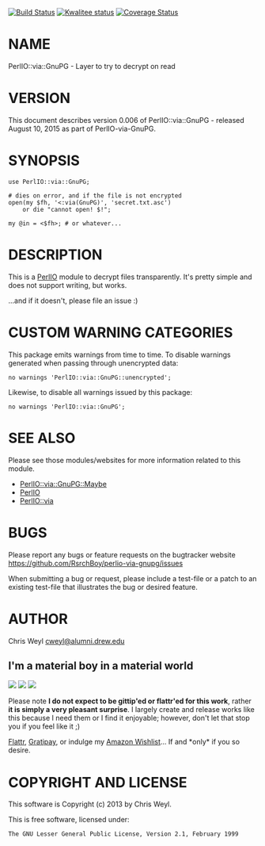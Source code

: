 [![Build Status](https://travis-ci.org/RsrchBoy/perlio-via-gnupg.svg?branch=master)](https://travis-ci.org/RsrchBoy/perlio-via-gnupg)
[![Kwalitee status](http://cpants.cpanauthors.org/dist/PerlIO-via-GnuPG.png)](http://cpants.charsbar.org/dist/overview/PerlIO-via-GnuPG)
[![Coverage Status](https://coveralls.io/repos/RsrchBoy/perlio-via-gnupg/badge.png?branch=master)](https://coveralls.io/r/RsrchBoy/perlio-via-gnupg?branch=master)

# NAME

PerlIO::via::GnuPG - Layer to try to decrypt on read

# VERSION

This document describes version 0.006 of PerlIO::via::GnuPG - released August 10, 2015 as part of PerlIO-via-GnuPG.

# SYNOPSIS

    use PerlIO::via::GnuPG;

    # dies on error, and if the file is not encrypted
    open(my $fh, '<:via(GnuPG)', 'secret.txt.asc')
        or die "cannot open! $!";

    my @in = <$fh>; # or whatever...

# DESCRIPTION

This is a [PerlIO](https://metacpan.org/pod/PerlIO) module to decrypt files transparently.  It's pretty
simple and does not support writing, but works.

...and if it doesn't, please file an issue :)

# CUSTOM WARNING CATEGORIES

This package emits warnings from time to time.  To disable warnings generated
when passing through unencrypted data:

    no warnings 'PerlIO::via::GnuPG::unencrypted';

Likewise, to disable all warnings issued by this package:

    no warnings 'PerlIO::via::GnuPG';

# SEE ALSO

Please see those modules/websites for more information related to this module.

- [PerlIO::via::GnuPG::Maybe](https://metacpan.org/pod/PerlIO::via::GnuPG::Maybe)
- [PerlIO](https://metacpan.org/pod/PerlIO)
- [PerlIO::via](https://metacpan.org/pod/PerlIO::via)

# BUGS

Please report any bugs or feature requests on the bugtracker website
https://github.com/RsrchBoy/perlio-via-gnupg/issues

When submitting a bug or request, please include a test-file or a
patch to an existing test-file that illustrates the bug or desired
feature.

# AUTHOR

Chris Weyl <cweyl@alumni.drew.edu>

## I'm a material boy in a material world

<div>
    <a href="https://gratipay.com/RsrchBoy/"><img src="http://img.shields.io/gratipay/RsrchBoy.svg" /></a>
    <a href="http://bit.ly/rsrchboys-wishlist"><img src="http://wps.io/wp-content/uploads/2014/05/amazon_wishlist.resized.png" /></a>
    <a href="https://flattr.com/submit/auto?user_id=RsrchBoy&url=https%3A%2F%2Fgithub.com%2FRsrchBoy%2Fperlio-via-gnupg&title=RsrchBoy's%20CPAN%20PerlIO-via-GnuPG&tags=%22RsrchBoy's%20PerlIO-via-GnuPG%20in%20the%20CPAN%22"><img src="http://api.flattr.com/button/flattr-badge-large.png" /></a>
</div>

Please note **I do not expect to be gittip'ed or flattr'ed for this work**,
rather **it is simply a very pleasant surprise**. I largely create and release
works like this because I need them or I find it enjoyable; however, don't let
that stop you if you feel like it ;)

[Flattr](https://flattr.com/submit/auto?user_id=RsrchBoy&url=https%3A%2F%2Fgithub.com%2FRsrchBoy%2Fperlio-via-gnupg&title=RsrchBoy&#x27;s%20CPAN%20PerlIO-via-GnuPG&tags=%22RsrchBoy&#x27;s%20PerlIO-via-GnuPG%20in%20the%20CPAN%22),
[Gratipay](https://gratipay.com/RsrchBoy/), or indulge my
[Amazon Wishlist](http://bit.ly/rsrchboys-wishlist)...  If and \*only\* if you so desire.

# COPYRIGHT AND LICENSE

This software is Copyright (c) 2013 by Chris Weyl.

This is free software, licensed under:

    The GNU Lesser General Public License, Version 2.1, February 1999
